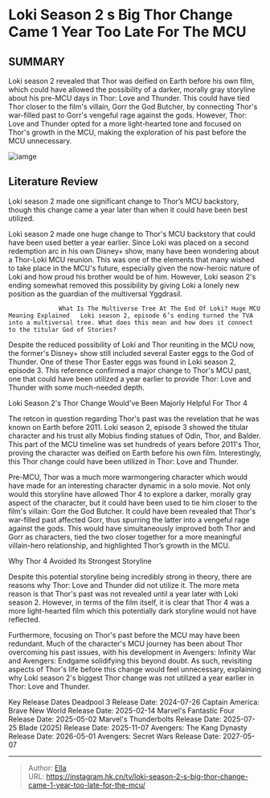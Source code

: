 # Loki Season 2 s Big Thor Change Came 1 Year Too Late For The MCU


## SUMMARY 



  Loki season 2 revealed that Thor was deified on Earth before his own film, which could have allowed the possibility of a darker, morally gray storyline about his pre-MCU days in Thor: Love and Thunder.   This could have tied Thor closer to the film&#39;s villain, Gorr the God Butcher, by connecting Thor&#39;s war-filled past to Gorr&#39;s vengeful rage against the gods.   However, Thor: Love and Thunder opted for a more light-hearted tone and focused on Thor&#39;s growth in the MCU, making the exploration of his past before the MCU unnecessary.  

![iamge](https://static1.srcdn.com/wordpress/wp-content/uploads/2024/01/18_lokithor.jpg)

## Literature Review
Loki season 2 made one significant change to Thor’s MCU backstory, though this change came a year later than when it could have been best utilized.




Loki season 2 made one huge change to Thor&#39;s MCU backstory that could have been used better a year earlier. Since Loki was placed on a second redemption arc in his own Disney&#43; show, many have been wondering about a Thor-Loki MCU reunion. This was one of the elements that many wished to take place in the MCU&#39;s future, especially given the now-heroic nature of Loki and how proud his brother would be of him. However, Loki season 2&#39;s ending somewhat removed this possibility by giving Loki a lonely new position as the guardian of the multiversal Yggdrasil.




                  What Is The Multiverse Tree At The End Of Loki? Huge MCU Meaning Explained   Loki season 2, episode 6’s ending turned the TVA into a multiversal tree. What does this mean and how does it connect to the titular God of Stories?    

Despite the reduced possibility of Loki and Thor reuniting in the MCU now, the former&#39;s Disney&#43; show still included several Easter eggs to the God of Thunder. One of these Thor Easter eggs was found in Loki season 2, episode 3. This reference confirmed a major change to Thor&#39;s MCU past, one that could have been utilized a year earlier to provide Thor: Love and Thunder with some much-needed depth.


 Loki Season 2&#39;s Thor Change Would&#39;ve Been Majorly Helpful For Thor 4 
          

The retcon in question regarding Thor&#39;s past was the revelation that he was known on Earth before 2011. Loki season 2, episode 3 showed the titular character and his trust ally Mobius finding statues of Odin, Thor, and Balder. This part of the MCU timeline was set hundreds of years before 2011&#39;s Thor, proving the character was deified on Earth before his own film. Interestingly, this Thor change could have been utilized in Thor: Love and Thunder.




Pre-MCU, Thor was a much more warmongering character which would have made for an interesting character dynamic in a solo movie. Not only would this storyline have allowed Thor 4 to explore a darker, morally gray aspect of the character, but it could have been used to tie him closer to the film&#39;s villain: Gorr the God Butcher. It could have been revealed that Thor&#39;s war-filled past affected Gorr, thus spurring the latter into a vengeful rage against the gods. This would have simultaneously improved both Thor and Gorr as characters, tied the two closer together for a more meaningful villain-hero relationship, and highlighted Thor’s growth in the MCU.



 Why Thor 4 Avoided Its Strongest Storyline 
          

Despite this potential storyline being incredibly strong in theory, there are reasons why Thor: Love and Thunder did not utilize it. The more meta reason is that Thor&#39;s past was not revealed until a year later with Loki season 2. However, in terms of the film itself, it is clear that Thor 4 was a more light-hearted film which this potentially dark storyline would not have reflected.




Furthermore, focusing on Thor&#39;s past before the MCU may have been redundant. Much of the character&#39;s MCU journey has been about Thor overcoming his past issues, with his development in Avengers: Infinity War and Avengers: Endgame solidifying this beyond doubt. As such, revisiting aspects of Thor&#39;s life before this change would feel unnecessary, explaining why Loki season 2&#39;s biggest Thor change was not utilized a year earlier in Thor: Love and Thunder​​​​​​.

  Key Release Dates              Deadpool 3 Release Date: 2024-07-26                    Captain America: Brave New World Release Date: 2025-02-14                   Marvel&#39;s Fantastic Four Release Date: 2025-05-02                   Marvel&#39;s Thunderbolts Release Date: 2025-07-25                   Blade (2025) Release Date: 2025-11-07                   Avengers: The Kang Dynasty  Release Date: 2026-05-01                    Avengers: Secret Wars Release Date: 2027-05-07      

---

> Author: [Ella](https://instagram.hk.cn/)  
> URL: https://instagram.hk.cn/tv/loki-season-2-s-big-thor-change-came-1-year-too-late-for-the-mcu/  

